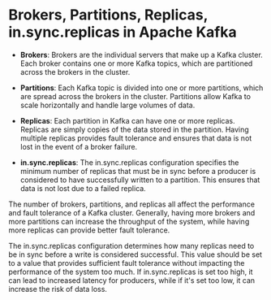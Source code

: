 # Brokers, Partitions, Replicas, in.sync.replicas in Apache Kafka

- **Brokers**: Brokers are the individual servers that make up a Kafka cluster. Each broker contains one or more Kafka topics, which are partitioned across the brokers in the cluster.

- **Partitions**: Each Kafka topic is divided into one or more partitions, which are spread across the brokers in the cluster. Partitions allow Kafka to scale horizontally and handle large volumes of data.

- **Replicas**: Each partition in Kafka can have one or more replicas. Replicas are simply copies of the data stored in the partition. Having multiple replicas provides fault tolerance and ensures that data is not lost in the event of a broker failure.

- **in.sync.replicas**: The in.sync.replicas configuration specifies the minimum number of replicas that must be in sync before a producer is considered to have successfully written to a partition. This ensures that data is not lost due to a failed replica.

The number of brokers, partitions, and replicas all affect the performance and fault tolerance of a Kafka cluster. Generally, having more brokers and more partitions can increase the throughput of the system, while having more replicas can provide better fault tolerance.

The in.sync.replicas configuration determines how many replicas need to be in sync before a write is considered successful. This value should be set to a value that provides sufficient fault tolerance without impacting the performance of the system too much. If in.sync.replicas is set too high, it can lead to increased latency for producers, while if it's set too low, it can increase the risk of data loss.
